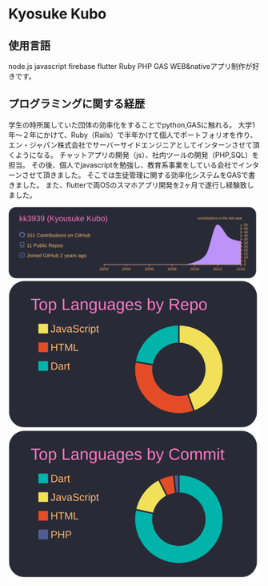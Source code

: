 # Kyosuke Kubo

## 使用言語

node.js javascript firebase flutter Ruby PHP GAS
WEB&nativeアプリ制作が好きです。

## プログラミングに関する経歴

学生の時所属していた団体の効率化をすることでpython,GASに触れる。
大学1年〜２年にかけて、Ruby（Rails）で半年かけて個人でポートフォリオを作り、エン・ジャパン株式会社でサーバーサイドエンジニアとしてインターンさせて頂くようになる。
チャットアプリの開発（js）、社内ツールの開発（PHP,SQL）を担当。
その後、個人でjavascriptを勉強し、教育系事業をしている会社でインターンさせて頂きました。
そこでは生徒管理に関する効率化システムをGASで書きました。
また、flutterで両OSのスマホアプリ開発を2ヶ月で遂行し経験致しました。


[![](https://raw.githubusercontent.com/kk3939/kk3939/main/profile-summary-card-output/dracula/0-profile-details.svg)](https://github.com/vn7n24fzkq/github-profile-summary-cards)
[![](https://raw.githubusercontent.com/kk3939/kk3939/main/profile-summary-card-output/dracula/1-repos-per-language.svg)](https://github.com/vn7n24fzkq/github-profile-summary-cards)
[![](https://raw.githubusercontent.com/kk3939/kk3939/main/profile-summary-card-output/dracula/2-most-commit-language.svg)](https://github.com/vn7n24fzkq/github-profile-summary-cards)
